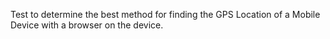 Test to determine the best method for finding the GPS Location of a Mobile Device with a browser on the device.
